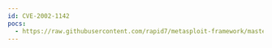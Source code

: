 ```yaml
---
id: CVE-2002-1142
pocs:
  - https://raw.githubusercontent.com/rapid7/metasploit-framework/master/modules/exploits/windows/iis/ms02_065_msadc.rb
---
```

